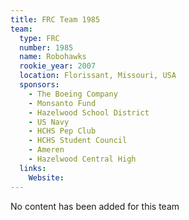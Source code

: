 ```yaml
---
title: FRC Team 1985
team:
  type: FRC
  number: 1985
  name: Robohawks
  rookie_year: 2007
  location: Florissant, Missouri, USA
  sponsors:
    - The Boeing Company
    - Monsanto Fund
    - Hazelwood School District
    - US Navy
    - HCHS Pep Club
    - HCHS Student Council
    - Ameren
    - Hazelwood Central High
  links:
    Website: 
---
```

No content has been added for this team